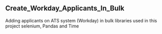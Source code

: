 ## Create_Workday_Applicants_In_Bulk
Adding applicants on ATS system (Workday) in bulk 
libraries used in this project selenium, Pandas and Time
